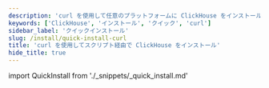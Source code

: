 ```yaml
---
description: 'curl を使用して任意のプラットフォームに ClickHouse をインストール'
keywords: ['ClickHouse', 'インストール', 'クイック', 'curl']
sidebar_label: 'クイックインストール'
slug: /install/quick-install-curl
title: 'curl を使用してスクリプト経由で ClickHouse をインストール'
hide_title: true
---
```


import QuickInstall from './_snippets/_quick_install.md'

<QuickInstall/>
